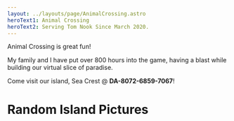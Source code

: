 ```yaml
---
layout: ../layouts/page/AnimalCrossing.astro
heroText1: Animal Crossing
heroText2: Serving Tom Nook Since March 2020.
---
```


Animal Crossing is great fun!

My family and I have put over 800 hours into the game, having a blast while building our virtual slice of paradise.

Come visit our island, Sea Crest @ **DA-8072-6859-7067**!

# Random Island Pictures